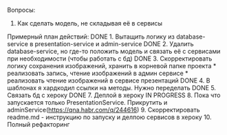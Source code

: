 Вопросы:
1. Как сделать модель, не складывая её в сервисы


Примерный план действий:
DONE 1. Вытащить логику из database-service в presentation-service и admin-service
DONE 2. Удалить database-service, но где-то положить модель и связать её
    с сервисами при необходимости (чтобы работать с бд)
DONE 3. Скорректировать логику сохранения изображений, хранить в корневой папке проекта
    * реализовать запись, чтение изображений в админ сервисе
    * реализовать чтение изображений в сервисе презентаций
DONE 4. В шаблонах я хардкодил ссылки на методы. Нужно переделать
DONE 5. Связать бд с хероку
DONE 7. Деплой в хероку
IN PROGRESS 8. Пока что запускается только PresentationService. Прикрутить и adminService(https://qna.habr.com/q/244616)
9. Скорректировать readme.md - инструкцию по запуску и делпою сервисов в хероку
10. Полный рефакторинг